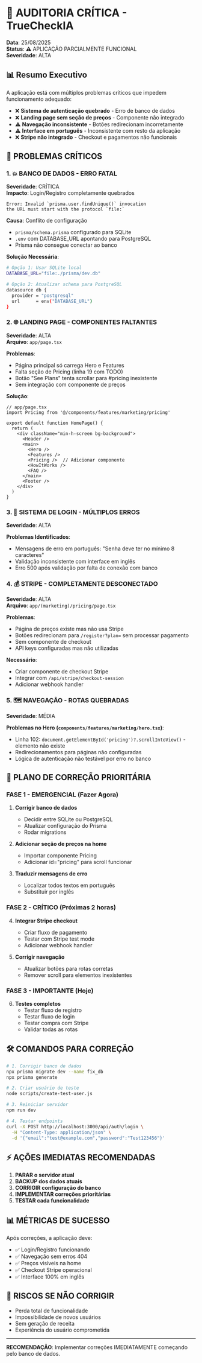 # 🚨 AUDITORIA CRÍTICA - TrueCheckIA
**Data**: 25/08/2025  
**Status**: ⚠️ APLICAÇÃO PARCIALMENTE FUNCIONAL  
**Severidade**: ALTA

## 📊 Resumo Executivo

A aplicação está com múltiplos problemas críticos que impedem funcionamento adequado:
- ❌ **Sistema de autenticação quebrado** - Erro de banco de dados
- ❌ **Landing page sem seção de preços** - Componente não integrado
- ⚠️ **Navegação inconsistente** - Botões redirecionam incorretamente
- ⚠️ **Interface em português** - Inconsistente com resto da aplicação
- ❌ **Stripe não integrado** - Checkout e pagamentos não funcionais

## 🔴 PROBLEMAS CRÍTICOS

### 1. 💥 BANCO DE DADOS - ERRO FATAL
**Severidade**: CRÍTICA  
**Impacto**: Login/Registro completamente quebrados

```
Error: Invalid `prisma.user.findUnique()` invocation
the URL must start with the protocol `file:`
```

**Causa**: Conflito de configuração
- `prisma/schema.prisma` configurado para SQLite
- `.env` com DATABASE_URL apontando para PostgreSQL
- Prisma não consegue conectar ao banco

**Solução Necessária**:
```bash
# Opção 1: Usar SQLite local
DATABASE_URL="file:./prisma/dev.db"

# Opção 2: Atualizar schema para PostgreSQL
datasource db {
  provider = "postgresql"
  url      = env("DATABASE_URL")
}
```

### 2. 🌐 LANDING PAGE - COMPONENTES FALTANTES
**Severidade**: ALTA  
**Arquivo**: `app/page.tsx`

**Problemas**:
- Página principal só carrega Hero e Features
- Falta seção de Pricing (linha 19 com TODO)
- Botão "See Plans" tenta scrollar para #pricing inexistente
- Sem integração com componente de preços

**Solução**:
```tsx
// app/page.tsx
import Pricing from '@/components/features/marketing/pricing'

export default function HomePage() {
  return (
    <div className="min-h-screen bg-background">
      <Header />
      <main>
        <Hero />
        <Features />
        <Pricing />  // Adicionar componente
        <HowItWorks />
        <FAQ />
      </main>
      <Footer />
    </div>
  )
}
```

### 3. 🔐 SISTEMA DE LOGIN - MÚLTIPLOS ERROS
**Severidade**: ALTA

**Problemas Identificados**:
- Mensagens de erro em português: "Senha deve ter no mínimo 8 caracteres"
- Validação inconsistente com interface em inglês
- Erro 500 após validação por falta de conexão com banco

### 4. 💰 STRIPE - COMPLETAMENTE DESCONECTADO
**Severidade**: ALTA  
**Arquivo**: `app/(marketing)/pricing/page.tsx`

**Problemas**:
- Página de preços existe mas não usa Stripe
- Botões redirecionam para `/register?plan=` sem processar pagamento
- Sem componente de checkout
- API keys configuradas mas não utilizadas

**Necessário**:
- Criar componente de checkout Stripe
- Integrar com `/api/stripe/checkout-session`
- Adicionar webhook handler

### 5. 🗺️ NAVEGAÇÃO - ROTAS QUEBRADAS
**Severidade**: MÉDIA

**Problemas no Hero (`components/features/marketing/hero.tsx`)**:
- Linha 102: `document.getElementById('pricing')?.scrollIntoView()` - elemento não existe
- Redirecionamentos para páginas não configuradas
- Lógica de autenticação não testável por erro no banco

## 📝 PLANO DE CORREÇÃO PRIORITÁRIA

### FASE 1 - EMERGENCIAL (Fazer Agora)
1. **Corrigir banco de dados**
   - Decidir entre SQLite ou PostgreSQL
   - Atualizar configuração do Prisma
   - Rodar migrations

2. **Adicionar seção de preços na home**
   - Importar componente Pricing
   - Adicionar id="pricing" para scroll funcionar

3. **Traduzir mensagens de erro**
   - Localizar todos textos em português
   - Substituir por inglês

### FASE 2 - CRÍTICO (Próximas 2 horas)
4. **Integrar Stripe checkout**
   - Criar fluxo de pagamento
   - Testar com Stripe test mode
   - Adicionar webhook handler

5. **Corrigir navegação**
   - Atualizar botões para rotas corretas
   - Remover scroll para elementos inexistentes

### FASE 3 - IMPORTANTE (Hoje)
6. **Testes completos**
   - Testar fluxo de registro
   - Testar fluxo de login
   - Testar compra com Stripe
   - Validar todas as rotas

## 🛠️ COMANDOS PARA CORREÇÃO

```bash
# 1. Corrigir banco de dados
npx prisma migrate dev --name fix_db
npx prisma generate

# 2. Criar usuário de teste
node scripts/create-test-user.js

# 3. Reiniciar servidor
npm run dev

# 4. Testar endpoints
curl -X POST http://localhost:3000/api/auth/login \
  -H "Content-Type: application/json" \
  -d '{"email":"test@example.com","password":"Test123456"}'
```

## ⚡ AÇÕES IMEDIATAS RECOMENDADAS

1. **PARAR o servidor atual**
2. **BACKUP dos dados atuais**
3. **CORRIGIR configuração do banco**
4. **IMPLEMENTAR correções prioritárias**
5. **TESTAR cada funcionalidade**

## 📊 MÉTRICAS DE SUCESSO

Após correções, a aplicação deve:
- ✅ Login/Registro funcionando
- ✅ Navegação sem erros 404
- ✅ Preços visíveis na home
- ✅ Checkout Stripe operacional
- ✅ Interface 100% em inglês

## 🚨 RISCOS SE NÃO CORRIGIR

- Perda total de funcionalidade
- Impossibilidade de novos usuários
- Sem geração de receita
- Experiência do usuário comprometida

---

**RECOMENDAÇÃO**: Implementar correções IMEDIATAMENTE começando pelo banco de dados.